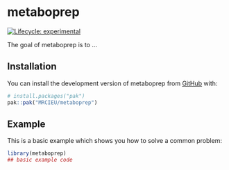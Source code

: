 
<!-- README.md is generated from README.Rmd. Please edit that file -->

# metaboprep

<!-- badges: start -->

[![Lifecycle:
experimental](https://img.shields.io/badge/lifecycle-experimental-orange.svg)](https://lifecycle.r-lib.org/articles/stages.html#experimental)
<!-- badges: end -->

<!-- <div style="text-align: center"> -->

<!--   <img src="man/figures/logo.png" alt="metaboprep logo" width="150"/>  -->

<!-- </div> -->

The goal of metaboprep is to …

## Installation

You can install the development version of metaboprep from
[GitHub](https://github.com/) with:

``` r
# install.packages("pak")
pak::pak("MRCIEU/metaboprep")
```

## Example

This is a basic example which shows you how to solve a common problem:

``` r
library(metaboprep)
## basic example code
```
